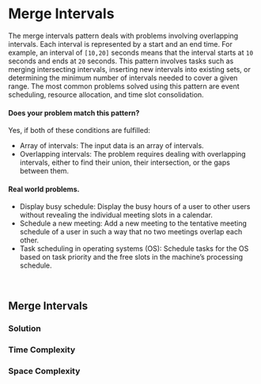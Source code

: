 # Merge Intervals
The merge intervals pattern deals with problems involving overlapping intervals. Each interval is represented by a
start and an end time. For example, an interval of `[10,20]` seconds means that the interval starts at `10` seconds and
ends at `20` seconds. This pattern involves tasks such as merging intersecting intervals, inserting new intervals into
existing sets, or determining the minimum number of intervals needed to cover a given range. The most common problems
solved using this pattern are event scheduling, resource allocation, and time slot consolidation.

#### Does your problem match this pattern?
Yes, if both of these conditions are fulfilled:
* Array of intervals: The input data is an array of intervals.
* Overlapping intervals: The problem requires dealing with overlapping intervals, either to find their union,
their intersection, or the gaps between them.

#### Real world problems.
* Display busy schedule: Display the busy hours of a user to other users without revealing the individual meeting slots
in a calendar. 
* Schedule a new meeting: Add a new meeting to the tentative meeting schedule of a user in such a way that no two 
meetings overlap each other.
* Task scheduling in operating systems (OS): Schedule tasks for the OS based on task priority and the free slots in the
machine’s processing schedule.

<br/>

## Merge Intervals

### Solution

### Time Complexity

### Space Complexity